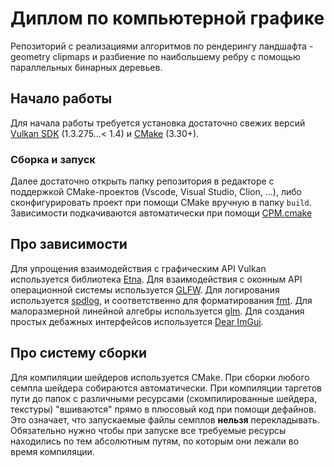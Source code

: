 # Диплом по компьютерной графике
Репозиторий с реализациями алгоритмов по рендерингу ландшафта - geometry clipmaps и разбиение по наибольшему ребру с помощью параллельных бинарных деревьев.

## Начало работы
Для начала работы требуется установка достаточно свежих версий [Vulkan SDK](https://vulkan.lunarg.com) (1.3.275...< 1.4) и [CMake](https://cmake.org/) (3.30+).

### Сборка и запуск
Далее достаточно открыть папку репозитория в редакторе с поддержкой CMake-проектов (Vscode, Visual Studio, Clion, ...), либо сконфигурировать проект при помощи CMake вручную в папку `build`.
Зависимости подкачиваются автоматически при помощи [CPM.cmake](https://github.com/cpm-cmake/CPM.cmake)

## Про зависимости
Для упрощения взаимодействия с графическим API Vulkan используется библиотека [Etna](https://github.com/AlexandrShcherbakov/etna).
Для взаимодействия с оконным API операционной системы используется [GLFW](https://github.com/glfw/glfw).
Для логирования используется [spdlog](https://github.com/gabime/spdlog), и соответственно для форматирования [fmt](https://github.com/fmtlib/fmt).
Для малоразмерной линейной алгебры используется [glm](https://github.com/g-truc/glm).
Для создания простых дебажных интерфейсов используется [Dear ImGui](https://github.com/ocornut/imgui).

## Про систему сборки
Для компиляции шейдеров используется CMake.
При сборки любого семпла шейдера собираются автоматически.
При компиляции таргетов пути до папок с различными ресурсами (скомпилированные шейдера, текстуры) "вшиваются" прямо в плюсовый код при помощи дефайнов.
Это означает, что запускаемые файлы семплов **нельзя** перекладывать.
Обязательно нужно чтобы при запуске все требуемые ресурсы находились по тем абсолютным путям, по которым они лежали во время компиляции.
